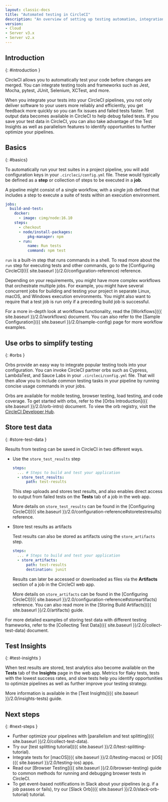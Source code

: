 ```yaml
---
layout: classic-docs
title: "Automated testing in CircleCI"
description: "An overview of setting up testing automation, integration, and analytics"
version:
- Cloud
- Server v3.x
- Server v2.x
---
```


## Introduction
{: #introduction }

CircleCI allows you to automatically test your code before changes are merged. You can integrate testing tools and frameworks such as Jest, Mocha, pytest, JUnit, Selenium, XCTest, and more.

When you integrate your tests into your CircleCI pipelines, you not only deliver software to your users more reliably and efficiently, you get feedback more quickly so you can fix issues and failed tests faster. Test output data becomes available in CircleCI to help debug failed tests. If you save your test data in CircleCI, you can also take advantage of the Test Insights as well as parallelism features to identify opportunities to further optimize your pipelines.

## Basics
{: #basics}

To automatically run your test suites in a project pipeline, you will add configuration keys in your `.circleci/config.yml` file. These would typically be defined as a **step** or collection of steps to be executed in a **job**.

A pipeline might consist of a single workflow, with a single job defined that includes a step to execute a suite of tests within an execution environment.

```yaml
jobs:
  build-and-test:
    docker:
      - image: cimg/node:16.10
    steps:
      - checkout
      - node/install-packages:
          pkg-manager: npm
      - run:
          name: Run tests
          command: npm test
```

`run` is a built-in step that runs commands in a shell. To read more about the `run` step for executing tests and other commands, go to the [Configuring CircleCI]({{ site.baseurl }}/2.0/configuration-reference) reference.

Depending on your requirements, you might have more complex workflows that orchestrate multiple jobs. For example, you might have several concurrent jobs for building and testing your project in separate Linux, macOS, and Windows execution environments. You might also want to require that a test job is run only if a preceding build job is successful.

For a more in-depth look at workflows functionality, read the [Workflows]({{ site.baseurl }}/2.0/workflows) document. You can also refer to the [Sample Configuration]({{ site.baseurl }}/2.0/sample-config) page for more workflow examples.

## Use orbs to simplify testing
{: #orbs }

Orbs provide an easy way to integrate popular testing tools into your configuration. You can invoke CircleCI partner orbs such as Cypress, LambdaTest, and Sauce Labs in your `.circleci/config.yml` file. That will then allow you to include common testing tasks in your pipeline by running concise usage commands in your jobs.

Orbs are available for mobile testing, browser testing, load testing, and code coverage. To get started with orbs, refer to the [Orbs Introduction]({{ site.baseurl }}/2.0/orb-intro) document. To view the orb registry, visit the [CircleCI Developer Hub](https://circleci.com/developer/orbs?query=&category=Testing).

## Store test data
{: #store-test-data }

Results from testing can be saved in CircleCI in two different ways.

  * Use the `store_test_results` step
  
    ```yaml
    steps:
      ... # Steps to build and test your application
      - store_test_results:
          path: test-results
    ```

    This step uploads and stores test results, and also enables direct access to output from failed tests on the **Tests** tab of a job in the web app.

    More details on `store_test_results` can be found in the [Configuring CircleCI]({{ site.baseurl }}/2.0/configuration-reference#storetestresults) reference.

  * Store test results as artifacts
  
    Test results can also be stored as artifacts using the `store_artifacts` step.

    ```yaml
    steps:
      ... # Steps to build and test your application
      - store_artifacts:
          path: test-results
          destination: junit
    ```
    
    Results can later be accessed or downloaded as files via the **Artifacts** section of a job in the CircleCI web app.

    More details on `store_artifacts` can be found in the [Configuring CircleCI]({{ site.baseurl }}/2.0/configuration-reference#storeartifacts) reference. You can also read more in the [Storing Build Artifacts]({{ site.baseurl }}/2.0/artifacts) guide.

For more detailed examples of storing test data with different testing frameworks, refer to the [Collecting Test Data]({{ site.baseurl }}/2.0/collect-test-data) document.

## Test Insights
{: #test-insights }

When test results are stored, test analytics also become available on the **Tests** tab of the **Insights** page in the web app. Metrics for flaky tests, tests with the lowest success rates, and slow tests help you identify opportunities to optimize pipelines as well as further improve your testing strategy.

More information is available in the [Test Insights]({{ site.baseurl }}/2.0/insights-tests) guide.

## Next steps
{: #next-steps }

* Further optimize your pipelines with [parallelism and test splitting]({{ site.baseurl }}/2.0/collect-test-data).
* Try our [test splitting tutorial]({{ site.baseurl }}/2.0/test-splitting-tutorial).
* Integrate tests for [macOS]({{ site.baseurl }}/2.0/testing-macos) or [iOS]({{ site.baseurl }}/2.0/testing-ios) apps.
* Read our [Browser Testing]({{ site.baseurl }}/2.0/browser-testing) guide to common methods for running and debugging browser tests in CircleCI.
* To get event-based notifications in Slack about your pipelines (e.g. if a job passes or fails), try our [Slack Orb]({{ site.baseurl }}/2.0/slack-orb-tutorial) tutorial.

